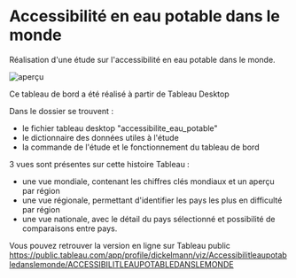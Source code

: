 # Accessibilité en eau potable dans le monde
Réalisation d'une étude sur l'accessibilité en eau potable dans le monde.

![aperçu](https://github.com/jonathanDickelmann/accessibilite-en-eau-potable/blob/main/img/Aperçu_tableau_de_bord.PNG)

Ce tableau de bord a été réalisé à partir de Tableau Desktop

Dans le dossier se trouvent :
- le fichier tableau desktop "accessibilite_eau_potable"
- le dictionnaire des données utiles à l'étude
- la commande de l'étude et le fonctionnement du tableau de bord 

3 vues sont présentes sur cette histoire Tableau :
 - une vue mondiale, contenant les chiffres clés mondiaux et un aperçu par région
 - une vue régionale, permettant d'identifier les pays les plus en difficulté par région
 - une vue nationale, avec le détail du pays sélectionné et possibilité de comparaisons entre pays.
 
Vous pouvez retrouver la version en ligne sur Tableau public
https://public.tableau.com/app/profile/dickelmann/viz/Accessibilitleaupotabledanslemonde/ACCESSIBILITLEAUPOTABLEDANSLEMONDE
